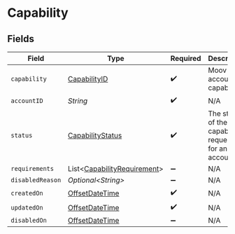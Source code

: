 # Capability


## Fields

| Field                                                                                     | Type                                                                                      | Required                                                                                  | Description                                                                               |
| ----------------------------------------------------------------------------------------- | ----------------------------------------------------------------------------------------- | ----------------------------------------------------------------------------------------- | ----------------------------------------------------------------------------------------- |
| `capability`                                                                              | [CapabilityID](../../models/components/CapabilityID.md)                                   | :heavy_check_mark:                                                                        | Moov account capabilities.                                                                |
| `accountID`                                                                               | *String*                                                                                  | :heavy_check_mark:                                                                        | N/A                                                                                       |
| `status`                                                                                  | [CapabilityStatus](../../models/components/CapabilityStatus.md)                           | :heavy_check_mark:                                                                        | The status of the capability requested for an account.                                    |
| `requirements`                                                                            | List\<[CapabilityRequirement](../../models/components/CapabilityRequirement.md)>          | :heavy_minus_sign:                                                                        | N/A                                                                                       |
| `disabledReason`                                                                          | *Optional\<String>*                                                                       | :heavy_minus_sign:                                                                        | N/A                                                                                       |
| `createdOn`                                                                               | [OffsetDateTime](https://docs.oracle.com/javase/8/docs/api/java/time/OffsetDateTime.html) | :heavy_check_mark:                                                                        | N/A                                                                                       |
| `updatedOn`                                                                               | [OffsetDateTime](https://docs.oracle.com/javase/8/docs/api/java/time/OffsetDateTime.html) | :heavy_check_mark:                                                                        | N/A                                                                                       |
| `disabledOn`                                                                              | [OffsetDateTime](https://docs.oracle.com/javase/8/docs/api/java/time/OffsetDateTime.html) | :heavy_minus_sign:                                                                        | N/A                                                                                       |